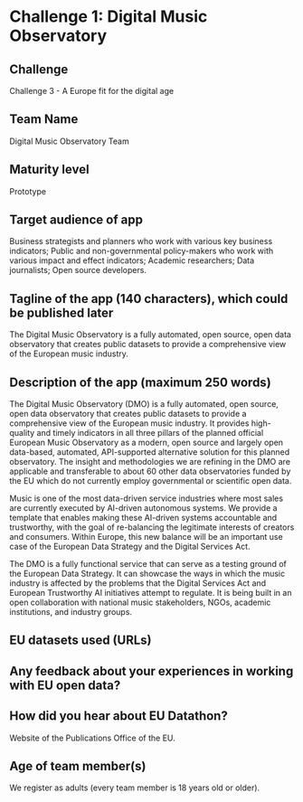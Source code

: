 # Challenge 1: Digital Music Observatory

## Challenge 

Challenge 3 - A Europe fit for the digital age

## Team Name

Digital Music Observatory Team

## Maturity level

Prototype

## Target audience of app

Business strategists and planners who work with various key business indicators;
Public and non-governmental policy-makers who work with various impact and effect indicators;
Academic researchers;
Data journalists;
Open source developers.

## Tagline of the app (140 characters), which could be published later

The Digital Music Observatory is a fully automated, open source, open data observatory that creates public datasets to provide a comprehensive view of the European music industry.

## Description of the app (maximum 250 words)

The Digital Music Observatory (DMO) is a fully automated, open source, open data observatory that creates public datasets to provide a comprehensive view of the European music industry. It provides high-quality and timely indicators in all three pillars of the planned official European Music Observatory as a modern, open source and largely open data-based, automated, API-supported alternative solution for this planned observatory. The insight and methodologies we are refining in the DMO are applicable and transferable to about 60 other data observatories funded by the EU which do not currently employ governmental or scientific open data. 

Music is one of the most data-driven service industries where most sales are currently executed by AI-driven autonomous systems. We provide a template that enables making these AI-driven systems accountable and trustworthy, with the goal of re-balancing the legitimate interests of creators and consumers. Within Europe, this new balance will be an important use case of the European Data Strategy and the Digital Services Act. 

The DMO is a fully functional service that can serve as a testing ground of the European Data Strategy. It can showcase the ways in which the music industry is affected by the problems that the Digital Services Act and European Trustworthy AI initiatives attempt to regulate. It is being built in an open collaboration with national music stakeholders, NGOs, academic institutions, and industry groups.

## EU datasets used (URLs)

## Any feedback about your experiences in working with EU open data?

## How did you hear about EU Datathon?

Website of the Publications Office of the EU.

## Age of team member(s)
	
We register as adults (every team member is 18 years old or older).
